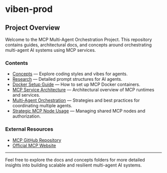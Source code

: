 # viben-prod

## Project Overview

Welcome to the MCP Multi-Agent Orchestration Project. This repository contains guides, architectural docs, and concepts around orchestrating multi-agent AI systems using MCP services.

### Contents

- [Concepts](./concepts/vibe_coding.md) — Explore coding styles and vibes for agents.
- [Research](./docs/research/agent-prompt-structures.md) — Detailed prompt structures for AI agents.
- [Docker Setup Guide](./docs/mcp_docker_setup_guide.md) — How to set up MCP Docker containers.
- [MCP Service Architecture](./docs/mcp_service_architecture.md) — Architectural overview of MCP runtimes and services.
- [Multi-Agent Orchestration](./docs/multi_agent_orchestration.md) — Strategies and best practices for coordinating multiple agents.
- [Strategic MCP Node Usage](./docs/strategic_mcp_node_usage.md) — Managing shared MCP nodes and authorization.

### External Resources

- [MCP GitHub Repository](https://github.com/multi-chain-protocol/mcp)
- [Official MCP Website](https://multi-chain-protocol.io)

---

Feel free to explore the docs and concepts folders for more detailed insights into building scalable and resilient multi-agent AI systems.
